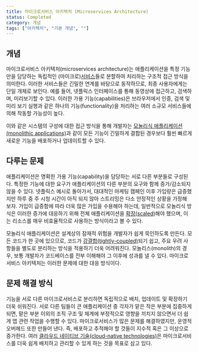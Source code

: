 ```yaml
---
title: 마이크로서비스 아키텍처 (Microservices Architecture)
status: Completed
category: 개념
tags: ["아키텍처", "기본 개념", ""]
---
```


## 개념

마이크로서비스 아키텍처(microservices architecture)는 애플리케이션을 특정 기능만을 담당하는 독립적인 (마이크로)[서비스](/ko/service/)들로 분할하여 처리하는 구조적 접근 방식을 의미한다.
이러한 서비스들은 긴밀한 연계를 바탕으로 동작하므로, 최종 사용자에게는 단일 개체로 보인다.
예를 들어, 넷플릭스 인터페이스를 통해 동영상에 접근하고, 검색하며, 미리보기할 수 있다.
이러한 가용 기능(capabilities)은 브라우저에서 인증, 검색 및 미리 보기 실행과 같은 하나의 기능(functionality)을 처리하는 여러 소규모 서비스들에 의해 작동할 가능성이 높다.

이와 같은 시스템의 구성에 대한 접근 방식을 통해 개발자는 [모놀리식 애플리케이션(monolithic applications)](/ko/monolithic-apps/)과 같이 모든 기능이 긴밀하게 결합된 경우보다 훨씬 빠르게 새로운 기능을 배포하거나 업데이트할 수 있다.

## 다루는 문제

애플리케이션은 명확한 가용 기능(capability)을 담당하는 서로 다른 부분들로 구성된다.
특정한 기능에 대한 요구가 애플리케이션의 다른 부분의 요구와 함께 증가/감소되지 않을 수 있다.
넷플릭스 예시로 돌아가서, 대대적인 마케팅 캠페인 이후 가입량은 급증했지만 
하루 중 주 시청 시간이 아직 되지 않아 스트리밍은 다소 안정적인 상황을 가정해 보자.
가입이 급증함에 따라 더욱 많은 가입을 수용해야 하는데,
일반적으로 모놀리식 방식은 이러한 증가에 대응하기 위해 전체 애플리케이션을 [확장(scaled)](/ko/scalability/)해야 했으며,
이는 리소스를 매우 비효율적으로 사용하는 방식이라고 볼 수 있다.

모놀리식 애플리케이션은 설계상의 잠재적 위험을 개발자가 쉽게 묵인하도록 만든다.
모든 코드가 한 곳에 있으므로, 코드가 [강결합(tightly-coupled)](/tightly-coupled-architectures/)되기 쉽고,
주요 우려 사항들을 별도로 분리하는 방식을 적용하기 더욱 어려워진다.
모놀리스(monolith)의 경우, 보통 개발자가 코드베이스를 전부 이해해야 그 이후에 성과를 낼 수 있다.
마이크로서비스 아키텍처는 이러한 문제에 대한 대응 방식이다.

## 문제 해결 방식

기능을 서로 다른 마이크로서비스로 분리하면 독립적으로 배치, 업데이트 및 확장하기 더욱 쉬워진다.
서로 다른 팀들이 큰 애플리케이션 중 각자가 맡은 작은 부분에 집중하게 되면,
맡은 부분 이외의 조직 구조 및 체계에 부정적으로 영향을 끼치지 않으면서 더 쉽게 앱 관련 작업을 수행할 수 있다.
마이크로서비스가 많은 문제를 해결하였지만, 운영적 오버헤드 또한 만들어 낸다.
즉, 배포하고 추적해야 할 것들이 지수적 혹은 그 이상으로 증가한다.
여러 [클라우드 네이티브 기술(cloud-native technologies)](/ko/cloud-native-tech/)은 마이크로서비스를 더욱 쉽게 배치하고 관리할 수 있게 하는 것을 목표로 삼고 있다.
